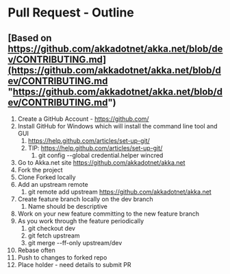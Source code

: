 # Pull Request - Outline #

##  [Based on https://github.com/akkadotnet/akka.net/blob/dev/CONTRIBUTING.md](https://github.com/akkadotnet/akka.net/blob/dev/CONTRIBUTING.md "https://github.com/akkadotnet/akka.net/blob/dev/CONTRIBUTING.md") ##

1. Create a GitHub Account - https://github.com/
2. Install GitHub for Windows which will install the command line tool and GUI
	1. https://help.github.com/articles/set-up-git/
	2. TIP:  https://help.github.com/articles/set-up-git/
		1. git config --global credential.helper wincred
3. Go to Akka.net site https://github.com/akkadotnet/akka.net
4. Fork the project
5. Clone Forked locally
6. Add an upstream remote
	1. git remote add upstream https://github.com/akkadotnet/akka.net
7. Create feature branch locally on the dev branch
	1. Name should be descriptive
8. Work on your new feature committing to the new feature branch
9. As you work through the feature periodically
	1. git checkout dev
	2. git fetch upstream
	3. git merge --ff-only upstream/dev
10. Rebase often
11. Push to changes to forked repo
12. Place holder - need details to submit PR
